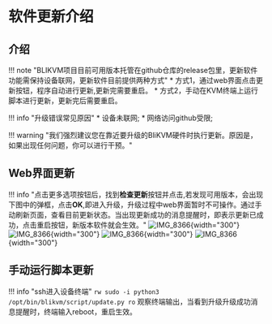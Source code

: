 # 软件更新介绍
## **介绍**

!!! note "BLIKVM项目目前可用版本托管在github仓库的release包里，更新软件功能需保持设备联网，更新软件目前提供两种方式"
    * 方式1，通过web界面点击更新按钮，程序自动进行更新,更新完需要重启。
    * 方式2，手动在KVM终端上运行脚本进行更新，更新完后需要重启。

!!! info "升级错误常见原因"
    * 设备未联网;
    * 网络访问github受限;

!!! warning "我们强烈建议您在靠近要升级的BliKVM硬件时执行更新。原因是，如果出现任何问题，你可以进行干预。"

    
## **Web界面更新**

!!! info "点击更多选项按钮后，找到**检查更新**按钮并点击,若发现可用版本，会出现下图中的弹框，点击**OK**,即进入升级，升级过程中web界面暂时不可操作。通过手动刷新页面，查看目前更新状态。当出现更新成功的消息提醒时，即表示更新已成功，点击重启按钮，新版本软件就会生效。"
    ![IMG_8366](assets/images/update/update_button.png){width="300"}
    ![IMG_8366](assets/images/update/update_info.png){width="300"}
    ![IMG_8366](assets/images/update/upgrading.png){width="300"}
    ![IMG_8366](assets/images/update/update_reboot.png){width="300"}

## **手动运行脚本更新**

!!! info "ssh进入设备终端"
    ```
    rw
    sudo -i
    python3 /opt/bin/blikvm/script/update.py
    ro
    ```
    观察终端输出，当看到升级升级成功消息提醒时，终端输入reboot，重启生效。


